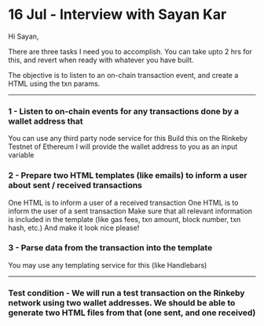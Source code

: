 # 16 Jul - Interview with Sayan Kar

Hi Sayan,

There are three tasks I need you to accomplish. You can take upto 2 hrs for this, and revert when ready with whatever you have built.

The objective is to listen to an on-chain transaction event, and create a HTML using the txn params.

---

### 1 - Listen to on-chain events for any transactions done by a wallet address that

You can use any third party node service for this
Build this on the Rinkeby Testnet of Ethereum
I will provide the wallet address to you as an input variable

### 2 - Prepare two HTML templates (like emails) to inform a user about sent / received transactions

One HTML is to inform a user of a received transaction
One HTML is to inform the user of a sent transaction
Make sure that all relevant information is included in the template (like gas fees, txn amount, block number, txn hash, etc.)
And make it look nice please!

### 3 - Parse data from the transaction into the template

You may use any templating service for this (like Handlebars)

---

### Test condition - We will run a test transaction on the Rinkeby network using two wallet addresses. We should be able to generate two HTML files from that (one sent, and one received)



